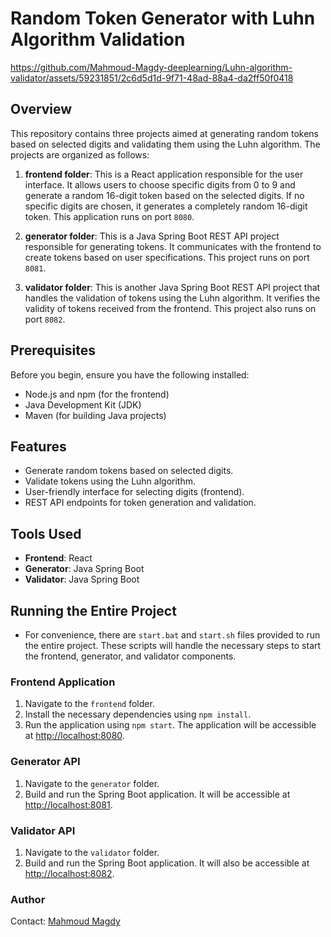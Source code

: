 # Random Token Generator with Luhn Algorithm Validation

https://github.com/Mahmoud-Magdy-deeplearning/Luhn-algorithm-validator/assets/59231851/2c6d5d1d-9f71-48ad-88a4-da2ff50f0418

## Overview

This repository contains three projects aimed at generating random tokens based on selected digits and validating them using the Luhn algorithm. The projects are organized as follows:

1. **frontend folder**: This is a React application responsible for the user interface. It allows users to choose specific digits from 0 to 9 and generate a random 16-digit token based on the selected digits. If no specific digits are chosen, it generates a completely random 16-digit token. This application runs on port `8080`.

2. **generator folder**: This is a Java Spring Boot REST API project responsible for generating tokens. It communicates with the frontend to create tokens based on user specifications. This project runs on port `8081`.

3. **validator folder**: This is another Java Spring Boot REST API project that handles the validation of tokens using the Luhn algorithm. It verifies the validity of tokens received from the frontend. This project also runs on port `8082`.


## Prerequisites

Before you begin, ensure you have the following installed:

- Node.js and npm (for the frontend)
- Java Development Kit (JDK)
- Maven (for building Java projects)

## Features

- Generate random tokens based on selected digits.
- Validate tokens using the Luhn algorithm.
- User-friendly interface for selecting digits (frontend).
- REST API endpoints for token generation and validation.

## Tools Used

- **Frontend**: React
- **Generator**: Java Spring Boot
- **Validator**: Java Spring Boot

## Running the Entire Project

- For convenience, there are `start.bat` and `start.sh` files provided to run the entire project. These scripts will handle the necessary steps to start the frontend, generator, and validator components.

### Frontend Application

1. Navigate to the `frontend` folder.
2. Install the necessary dependencies using `npm install`.
3. Run the application using `npm start`. The application will be accessible at [http://localhost:8080](http://localhost:8080).

### Generator API

1. Navigate to the `generator` folder.
2. Build and run the Spring Boot application. It will be accessible at [http://localhost:8081](http://localhost:8081).

### Validator API

1. Navigate to the `validator` folder.
2. Build and run the Spring Boot application. It will also be accessible at [http://localhost:8082](http://localhost:8082).

### Author
Contact: [Mahmoud Magdy](mailto:mahmoudmagdymahmoud1@gmail.com)
